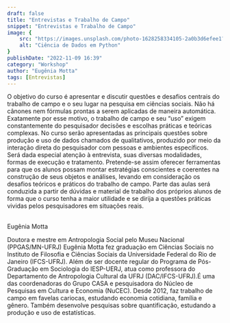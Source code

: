 ```yaml
---
draft: false
title: "Entrevistas e Trabalho de Campo"
snippet: "Entrevistas e Trabalho de Campo"
image: {
    src: "https://images.unsplash.com/photo-1628258334105-2a0b3d6efee1?&fit=crop&w=430&h=240",
    alt: "Ciência de Dados em Python"
}
publishDate: "2022-11-09 16:39"
category: "Workshop"
author: "Eugênia Motta"
tags: [Entrevistas]
---
```


O objetivo do curso é apresentar e discutir questões e desafios centrais do trabalho de campo e o seu lugar na pesquisa em ciências sociais. Não há cânones nem fórmulas prontas a serem aplicadas de maneira automática. Exatamente por esse motivo, o trabalho de campo e seu “uso” exigem constantemente do pesquisador decisões e escolhas práticas e teóricas complexas. No curso serão apresentadas as principais questões sobre produção e uso de dados chamados de qualitativos, produzido por meio da interação direta do pesquisador com pessoas e ambientes específicos. Será dada especial atenção à entrevista, suas diversas modalidades, formas de execução e tratamento. Pretende-se assim oferecer ferramentas para que os alunos possam montar estratégias conscientes e coerentes na construção de seus objetos e análises, levando em consideração os desafios teóricos e práticos do trabalho de campo. Parte das aulas será conduzida a partir de dúvidas e material de trabalho dos próprios alunos de forma que o curso tenha a maior utilidade e se dirija a questões práticas vividas pelos pesquisadores em situações reais.

<br>
<span class="text-2xl font-bold text-primary">Eugênia Motta</span>


Doutora e mestre em Antropologia Social pelo Museu Nacional (PPGAS/MN-UFRJ) Eugênia Motta fez graduação em Ciências Sociais no Instituto de Filosofia e Ciências Sociais da Universidade Federal do Rio de Janeiro (IFCS-UFRJ). Além de ser docente regular do Programa de Pós-Graduação em Sociologia do IESP-UERJ, atua como professora do Departamento de Antropologia Cultural da UFRJ (DAC/IFCS-UFRJ).É uma das coordenadoras do Grupo CASA e pesquisadora do Núcleo de Pesquisas em Cultura e Economia (NuCEC). Desde 2012, faz trabalho de campo em favelas cariocas, estudando economia cotidiana, família e gênero. Também desenvolve pesquisas sobre quantificação, estudando a produção e uso de estatísticas.

